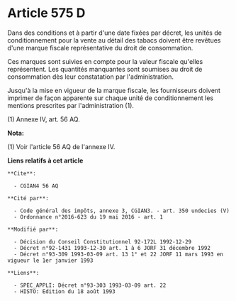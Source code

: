 # Article 575 D

Dans des conditions et à partir d'une date fixées par décret, les unités de conditionnement pour la vente au détail des
tabacs doivent être revêtues d'une marque fiscale représentative du droit de consommation.

Ces marques sont suivies en compte pour la valeur fiscale qu'elles représentent. Les quantités manquantes sont soumises au
droit de consommation dès leur constatation par l'administration.

Jusqu'à la mise en vigueur de la marque fiscale, les fournisseurs doivent imprimer de façon apparente sur chaque unité de
conditionnement les mentions prescrites par l'administration (1).

(1) Annexe IV, art. 56 AQ.

**Nota:**

(1) Voir l'article 56 AQ de l'annexe IV.

**Liens relatifs à cet article**

	**Cite**:

	  - CGIAN4 56 AQ

	**Cité par**:

	  - Code général des impôts, annexe 3, CGIAN3. - art. 350 undecies (V)
	  - Ordonnance n°2016-623 du 19 mai 2016 - art. 1

	**Modifié par**:

	  - Décision du Conseil Constitutionnel 92-172L 1992-12-29
	  - Décret n°92-1431 1993-12-30 art. 1 à 6 JORF 31 décembre 1992
	  - Décret n°93-309 1993-03-09 art. 13 1° et 22 JORF 11 mars 1993 en vigueur le 1er janvier 1993

	**Liens**:

	  - SPEC_APPLI: Décret n°93-303 1993-03-09 art. 22
	  - HISTO: Edition du 18 août 1993
